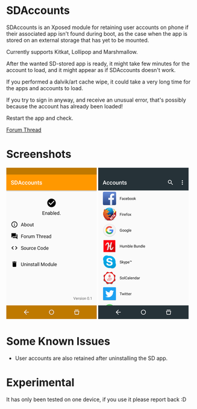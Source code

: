 # SDAccounts
SDAccounts is an Xposed module for retaining user accounts on phone if their associated app isn't found during boot, as the case when the app is stored on an external storage that has yet to be mounted.

Currently supports Kitkat, Lollipop and Marshmallow.

After the wanted SD-stored app is ready, it might take few minutes for the account to load, and it might appear as if SDAccounts doesn't work.

If you performed a dalvik/art cache wipe, it could take a very long time for the apps and accounts to load.

If you try to sign in anyway, and receive an unusual error, that's possibly because the account has already been loaded!

Restart the app and check.

[Forum Thread](http://forum.xda-developers.com/xposed/modules/xposed-sdaccounts-t3392173)

# Screenshots
![App Screenshot](/screenshot_app.png)
![Accounts Screenshot](/screenshot_accounts.png)

# Some Known Issues
- User accounts are also retained after uninstalling the SD app.

# Experimental
It has only been tested on one device, if you use it please report back :D
